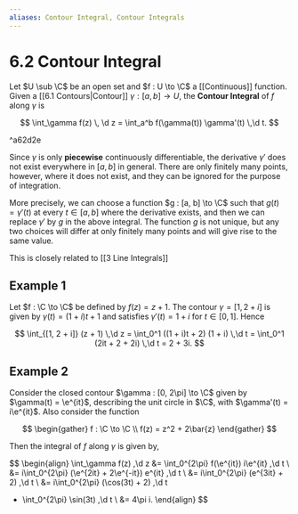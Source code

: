 ```yaml
---
aliases: Contour Integral, Contour Integrals
---
```


# 6.2 Contour Integral

Let $U \sub \C$ be an open set and $f : U \to \C$ a [[Continuous]] function. Given a [[6.1 Contours|Contour]] $\gamma : [a, b] \to U$, the **Contour Integral** of $f$ along $\gamma$ is

$$
\int_\gamma f(z) \, \d z = \int_a^b f(\gamma(t)) \gamma'(t) \,\d t.
$$

^a62d2e

Since $\gamma$ is only **piecewise** continuously differentiable, the derivative $\gamma'$ does not exist everywhere in $[a, b]$ in general. There are only finitely many points, however, where it does not exist, and they can be ignored for the purpose of integration.

More precisely, we can choose a function $g : [a, b] \to \C$ such that $g(t) = \gamma'(t)$ at every $t \in [a, b]$ where the derivative exists, and then we can replace $\gamma'$ by $g$ in the above integral. The function $g$ is not unique, but any two choices will differ at only finitely many points and will give rise to the same value.

This is closely related to [[3 Line Integrals]]

## Example 1

Let $f : \C \to \C$ be defined by $f(z) = z + 1$. The contour $\gamma = [1, 2 + i]$ is given by $\gamma(t) = (1 + i)t + 1$ and satisfies $\gamma'(t) = 1 + i$ for $t \in [0, 1]$. Hence

$$
\int_{[1, 2 + i]} (z + 1) \,\d z =
\int_0^1 ((1 + i)t + 2) (1 + i) \,\d t =
\int_0^1 (2it + 2 + 2i) \,\d t = 2 + 3i.
$$

## Example 2
Consider the closed contour $\gamma : [0, 2\pi] \to \C$ given by $\gamma(t) = \e^{it}$, describing the unit circle in $\C$, with $\gamma'(t) = i\e^{it}$. Also consider the function

$$
\begin{gather}
f : \C \to \C \\
f(z) = z^2 + 2\bar{z}
\end{gather}
$$

Then the integral of $f$ along $\gamma$ is given by,

$$
\begin{align}
\int_\gamma f(z) \,\d z
&= \int_0^{2\pi} f(\e^{it}) i\e^{it} \,\d t \\
&= i\int_0^{2\pi} (\e^{2it} + 2\e^{-it}) e^{it} \,\d t \\
&= i\int_0^{2\pi} (e^{3it} + 2) \,\d t \\
&= i\int_0^{2\pi} (\cos(3t) + 2) \,\d t
   - \int_0^{2\pi} \sin(3t) \,\d t \\
&= 4\pi i.
\end{align}
$$